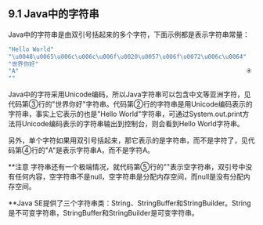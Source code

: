 ## 9.1 Java中的字符串

Java中的字符串是由双引号括起来的多个字符，下面示例都是表示字符串常量：

```java
"Hello World"															①
"\u0048\u0065\u006c\u006c\u006f\u0020\u0057\u006f\u0072\u006c\u0064"		②
"世界你好"																③
"A"																	④
""
```

Java中的字符采用Unicode编码，所以Java字符串可以包含中文等亚洲字符，见代码第③行的&quot;世界你好&quot;字符串。代码第②行的字符串是用Unicode编码表示的字符串，事实上它表示的也是&quot;Hello World&quot;字符串，可通过System.out.print方法将Unicode编码表示的字符串输出到控制台，则会看到Hello World字符串。

另外，单个字符如果用双引号括起来，那它表示的是字符串，而不是字符了，见代码第④行的&quot;A&quot;是表示字符串A，而不是字符A。

**注意 字符串还有一个极端情况，就代码第⑤行的&quot;&quot;表示空字符串，双引号中没有任何内容，空字符串不是null，空字符串是分配内存空间，而null是没有分配内存空间。

**Java SE提供了三个字符串类：String、StringBuffer和StringBuilder。String是不可变字符串，StringBuffer和StringBuilder是可变字符串。